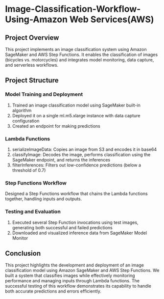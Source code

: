 # Image-Classification-Workflow-Using-Amazon Web Services(AWS)

## Project Overview
This project implements an image classification system using Amazon SageMaker and AWS Step Functions. It enables the classification of images (bicycles vs. motorcycles) and integrates model monitoring, data capture, and serverless workflows.

## Project Structure
### Model Training and Deployment
1. Trained an image classification model using SageMaker built-in algorithm
2. Deployed it on a single ml.m5.xlarge instance with data capture configuration
3. Created an endpoint for making predictions

### Lambda Functions
1. serializeImageData: Copies an image from S3 and encodes it in base64
2. classifyImage: Decodes the image, performs classification using the SageMaker endpoint, and returns the inferences
3. filterInferences: Filters out low-confidence predictions (below a threshold of 0.7)

### Step Functions Workflow
Designed a Step Functions workflow that chains the Lambda functions together, handling inputs and outputs.

### Testing and Evaluation
1. Executed several Step Function invocations using test images, generating both successful and failed predictions
2. Downloaded and visualized inference data from SageMaker Model Monitor

## Conclusion
This project highlights the development and deployment of an image classification model using Amazon SageMaker and AWS Step Functions. We built a system that classifies images while effectively monitoring performance and managing inputs through Lambda functions. The successful testing of this workflow demonstrates its capability to handle both accurate predictions and errors efficiently.

